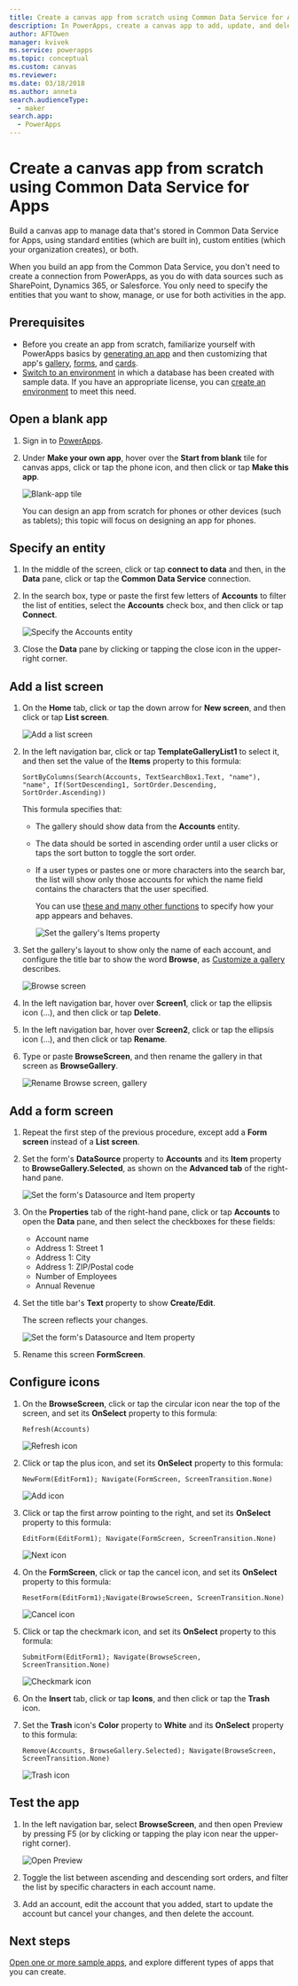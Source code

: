 ```yaml
---
title: Create a canvas app from scratch using Common Data Service for Apps | Microsoft Docs
description: In PowerApps, create a canvas app to add, update, and delete records in Common Data Service for Apps.
author: AFTOwen
manager: kvivek
ms.service: powerapps
ms.topic: conceptual
ms.custom: canvas
ms.reviewer: 
ms.date: 03/18/2018
ms.author: anneta
search.audienceType: 
  - maker
search.app: 
  - PowerApps
---
```

# Create a canvas app from scratch using Common Data Service for Apps

Build a canvas app to manage data that's stored in Common Data Service for Apps, using standard entities (which are built in), custom entities (which your organization creates), or both.

When you build an app from the Common Data Service, you don't need to create a connection from PowerApps, as you do with data sources such as SharePoint, Dynamics 365, or Salesforce. You only need to specify the entities that you want to show, manage, or use for both activities in the app.

## Prerequisites

- Before you create an app from scratch, familiarize yourself with PowerApps basics by [generating an app](data-platform-create-app.md) and then customizing that app's [gallery](customize-layout-sharepoint.md), [forms](customize-forms-sharepoint.md), and [cards](customize-card.md).
- [Switch to an environment](working-with-environments.md) in which a database has been created with sample data. If you have an appropriate license, you can [create an environment](../../administrator/create-environment.md) to meet this need.

## Open a blank app

1. Sign in to [PowerApps](http://web.powerapps.com?utm_source=padocs&utm_medium=linkinadoc&utm_campaign=referralsfromdoc).

1. Under **Make your own app**, hover over the **Start from blank** tile for canvas apps, click or tap the phone icon, and then click or tap **Make this app**.

    ![Blank-app tile](./media/data-platform-create-app-scratch/start-from-blank.png)

    You can design an app from scratch for phones or other devices (such as tablets); this topic will focus on designing an app for phones.

## Specify an entity

1. In the middle of the screen, click or tap **connect to data** and then, in the **Data** pane, click or tap the **Common Data Service** connection.

1. In the search box, type or paste the first few letters of **Accounts** to filter the list of entities, select the **Accounts** check box, and then click or tap **Connect**.

    ![Specify the Accounts entity](./media/data-platform-create-app-scratch/cds-connect.png)

1. Close the **Data** pane by clicking or tapping the close icon in the upper-right corner.

## Add a list screen

1. On the **Home** tab, click or tap the down arrow for **New screen**, and then click or tap **List screen**.

    ![Add a list screen](./media/data-platform-create-app-scratch/list-screen.png)

1. In the left navigation bar, click or tap **TemplateGalleryList1** to select it, and then set the value of the **Items** property to this formula:

    `SortByColumns(Search(Accounts, TextSearchBox1.Text, "name"), "name", If(SortDescending1, SortOrder.Descending, SortOrder.Ascending))`

    This formula specifies that:

   - The gallery should show data from the **Accounts** entity.
   - The data should be sorted in ascending order until a user clicks or taps the sort button to toggle the sort order.
   - If a user types or pastes one or more characters into the search bar, the list will show only those accounts for which the name field contains the characters that the user specified.

     You can use [these and many other functions](formula-reference.md) to specify how your app appears and behaves.

     ![Set the gallery's Items property](./media/data-platform-create-app-scratch/gallery-items.png)

1. Set the gallery's layout to show only the name of each account, and configure the title bar to show the word **Browse**, as [Customize a gallery](customize-layout-sharepoint.md) describes.

    ![Browse screen](./media/data-platform-create-app-scratch/final-browse.png)

1. In the left navigation bar, hover over **Screen1**, click or tap the ellipsis icon (...), and then click or tap **Delete**.

1. In the left navigation bar, hover over **Screen2**, click or tap the ellipsis icon (...), and then click or tap **Rename**.

1. Type or paste **BrowseScreen**, and then rename the gallery in that screen as **BrowseGallery**.

    ![Rename Browse screen, gallery](./media/data-platform-create-app-scratch/rename-browse.png)

## Add a form screen

1. Repeat the first step of the previous procedure, except add a **Form screen** instead of a **List screen**.

1. Set the form's **DataSource** property to **Accounts** and its **Item** property to **BrowseGallery.Selected**, as shown on the **Advanced tab** of the right-hand pane.

    ![Set the form's Datasource and Item property](./media/data-platform-create-app-scratch/form-datasource.png)

1. On the **Properties** tab of the right-hand pane, click or tap **Accounts** to open the **Data** pane, and then select the checkboxes for these fields:

    - Account name
    - Address 1: Street 1
    - Address 1: City
    - Address 1: ZIP/Postal code
    - Number of Employees
    - Annual Revenue

1. Set the title bar's **Text** property to show **Create/Edit**.

    The screen reflects your changes.

    ![Set the form's Datasource and Item property](./media/data-platform-create-app-scratch/field-list.png)

1. Rename this screen **FormScreen**.

## Configure icons

1. On the **BrowseScreen**, click or tap the circular icon near the top of the screen, and set its **OnSelect** property to this formula:

    `Refresh(Accounts)`

    ![Refresh icon](./media/data-platform-create-app-scratch/refresh-icon.png)

1. Click or tap the plus icon, and set its **OnSelect** property to this formula:

    `NewForm(EditForm1); Navigate(FormScreen, ScreenTransition.None)`

    ![Add icon](./media/data-platform-create-app-scratch/plus-icon.png)

1. Click or tap the first arrow pointing to the right, and set its **OnSelect** property to this formula:

    `EditForm(EditForm1); Navigate(FormScreen, ScreenTransition.None)`

    ![Next icon](./media/data-platform-create-app-scratch/next-icon.png)

1. On the **FormScreen**, click or tap the cancel icon, and set its **OnSelect** property to this formula:

    `ResetForm(EditForm1);Navigate(BrowseScreen, ScreenTransition.None)`

    ![Cancel icon](./media/data-platform-create-app-scratch/cancel-icon.png)

1. Click or tap the checkmark icon, and set its **OnSelect** property to this formula:

    `SubmitForm(EditForm1); Navigate(BrowseScreen, ScreenTransition.None)`

    ![Checkmark icon](./media/data-platform-create-app-scratch/checkmark-icon.png)

1. On the **Insert** tab, click or tap **Icons**, and then click or tap the **Trash** icon.

1. Set the **Trash** icon's **Color** property to **White** and its **OnSelect** property to this formula:

    `Remove(Accounts, BrowseGallery.Selected); Navigate(BrowseScreen, ScreenTransition.None)`

    ![Trash icon](./media/data-platform-create-app-scratch/trash-icon.png)

## Test the app

1. In the left navigation bar, select **BrowseScreen**, and then open Preview by pressing F5 (or by clicking or tapping the play icon near the upper-right corner).

    ![Open Preview](./media/data-platform-create-app-scratch/open-preview.png)

1. Toggle the list between ascending and descending sort orders, and filter the list by specific characters in each account name.

1. Add an account, edit the account that you added, start to update the account but cancel your changes, and then delete the account.

## Next steps

[Open one or more sample apps](open-and-run-a-sample-app.md), and explore different types of apps that you can create.
